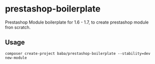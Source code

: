 # prestashop-boilerplate
Prestashop Module boilerplate for 1.6 - 1.7, to create prestashop module fron scratch.

## Usage

```composer create-project baba/prestashop-boilerplate --stability=dev new-module```